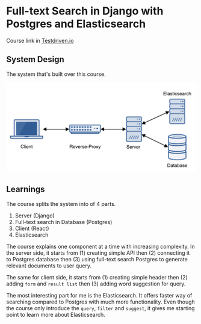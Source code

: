 # Full-text Search in Django with Postgres and Elasticsearch

Course link in [Testdriven.io](https://testdriven.io/courses/django-full-text-search/)

## System Design

The system that's built over this course.

![system-design](assets/system-design.png)

## Learnings

The course splits the system into of 4 parts.

1. Server (Django)
2. Full-text search in Database (Postgres)
3. Client (React)
4. Elasticsearch

The course explains one component at a time with increasing complexity. In the server side, it starts from (1) creating simple API then (2) connecting it to Postgres database then (3) using full-text search Postgres to generate relevant documents to user query.

The same for client side, it starts from (1) creating simple header then (2) adding `form` and `result list` then (3) adding word suggestion for query.

The most interesting part for me is the Elasticsearch. It offers faster way of searching compared to Postgres with much more functionality. Even though the course only introduce the `query`, `filter` and `suggest`, it gives me starting point to learn more about Elasticsearch.
